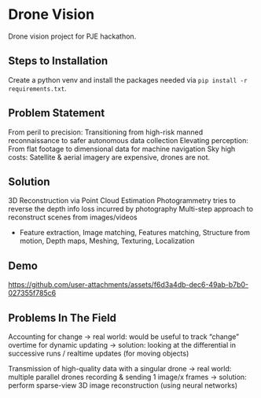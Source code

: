 # Drone Vision
Drone vision project for PJE hackathon.

## Steps to Installation 
Create a python venv and install the packages needed via ```pip install -r requirements.txt```.

## Problem Statement
From peril to precision: Transitioning from high-risk manned reconnaissance to safer autonomous data collection
Elevating perception: From flat footage to dimensional data for machine navigation
Sky high costs: Satellite & aerial imagery are expensive, drones are not.

## Solution
3D Reconstruction via Point Cloud Estimation
Photogrammetry tries to reverse the depth info loss incurred by photography
Multi-step approach to reconstruct scenes from images/videos
- Feature extraction, Image matching, Features matching, Structure from motion, Depth maps, Meshing, Texturing, Localization

## Demo 
https://github.com/user-attachments/assets/f6d3a4db-dec6-49ab-b7b0-027355f785c6

## Problems In The Field
Accounting for change
→ real world: would be useful to track “change” overtime for dynamic updating
→ solution: looking at the differential in successive runs / realtime updates (for moving objects)

Transmission of high-quality data with a singular drone
→ real world: multiple parallel drones recording & sending 1 image/x frames
→ solution: perform sparse-view 3D image reconstruction (using neural networks)

